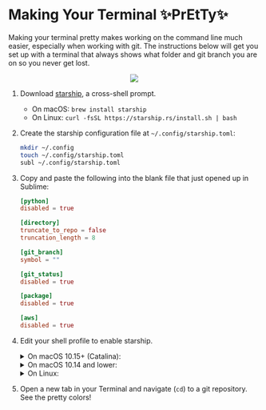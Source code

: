 # Making Your Terminal ✨PrEtTy✨

Making your terminal pretty makes working on the command line much easier, especially when working with git.
The instructions below will get you set up with a terminal that always shows what folder and git branch you are
on so you never get lost.

<p align="center">
  <img src="https://i.imgur.com/g0mvFWa.gif">
</p>

1. Download [starship](https://starship.rs/), a cross-shell prompt.

    - On macOS: `brew install starship`
    - On Linux: `curl -fsSL https://starship.rs/install.sh | bash`

2. Create the starship configuration file at `~/.config/starship.toml`:

    ```bash
    mkdir ~/.config
    touch ~/.config/starship.toml
    subl ~/.config/starship.toml
    ```

3. Copy and paste the following into the blank file that just opened up in Sublime:
    
    ```toml
    [python]
    disabled = true
    
    [directory]
    truncate_to_repo = false
    truncation_length = 8
    
    [git_branch]
    symbol = ""
    
    [git_status]
    disabled = true
    
    [package]
    disabled = true
    
    [aws]
    disabled = true
    ```

4. Edit your shell profile to enable starship.

    <details>
    <summary>On macOS 10.15+ (Catalina):</summary>


    Open `~/.zshrc` using Sublime Text:
    ```bash
    subl ~/.zshrc
    ```
    
    Then, add this to the end of the file:

    ```bash
    export EDITOR="subl --wait"
    eval "$(starship init zsh)"
    ```

    </details>

    <details>
    <summary>On macOS 10.14 and lower:</summary>


    Open `~/.bash_profile` using Sublime Text:
    ```bash
    subl ~/.bash_profile
    ```
    
    Then, add this to the end of the file:

    ```bash
    export EDITOR="subl --wait"
    eval "$(starship init bash)"
    ```

    </details>

    <details>
    <summary>On Linux:</summary>


    Open `~/.bashrc` using Sublime Text:
    ```bash
    subl ~/.bashrc
    ```
    
    Then, add this to the end of the file:

    ```bash
    export EDITOR="subl --wait"
    eval "$(starship init bash)"
    ```

    </details>

5. Open a new tab in your Terminal and navigate (`cd`) to a git repository. See the pretty colors!
